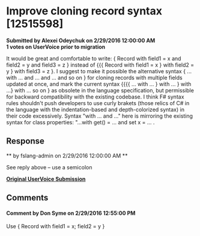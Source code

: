 # Improve cloning record syntax [12515598] #

**Submitted by Alexei Odeychuk on 2/29/2016 12:00:00 AM**  
**1 votes on UserVoice prior to migration**  

It would be great and comfortable to write: { Record with field1 = x and field2 = y and field3 = z } instead of {{{ Record with field1 = x } with field2 = y } with field3 = z }.
I suggest to make it possible the alternative syntax { ... with ... and ... and ... and so on } for cloning records with multiple fields updated at once, and mark the current syntax {{{{ ... with ... } with ... } with ...} with ... so on } as obsolete in the language specification, but permissible for backward compatibility with the existing codebase.
I think F# syntax rules shouldn't push developers to use curly brakets (those relics of C# in the language with the indentation-based and depth-colorized syntax) in their code excessively.
Syntax "with ... and ..." here is mirroring the existing syntax for class properties: "...with get() = ... and set x = ... .



## Response ##
** by fslang-admin on 2/29/2016 12:00:00 AM **

See reply above – use a semicolon


**[Original UserVoice Submission](https://fslang.uservoice.com/forums/245727-f-language/suggestions/12515598)**


## Comments ##


#### Comment by Don Syme on 2/29/2016 12:55:00 PM ####
Use { Record with field1 = x; field2 = y }

